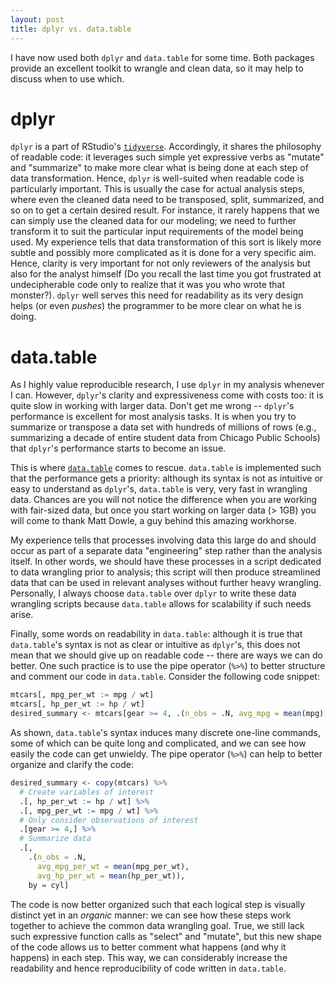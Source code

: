 ```yaml
---
layout: post
title: dplyr vs. data.table
---
```


I have now used both `dplyr` and `data.table` for some time.  Both packages provide an excellent toolkit to wrangle and clean data, so it may help to discuss when to use which.

# dplyr

`dplyr` is a part of RStudio's [`tidyverse`](https://www.tidyverse.org).  Accordingly, it shares the philosophy of readable code: it leverages such simple yet expressive verbs as "mutate" and "summarize" to make more clear what is being done at each step of data transformation.  Hence, `dplyr` is well-suited when readable code is particularly important.  This is usually the case for actual analysis steps, where even the cleaned data need to be transposed, split, summarized, and so on to get a certain desired result.  For instance, it rarely happens that we can simply use the cleaned data for our modeling; we need to further transform it to suit the particular input requirements of the model being used.  My experience tells that data transformation of this sort is likely more subtle and possibly more complicated as it is done for a very specific aim.  Hence, clarity is very important for not only reviewers of the analysis but also for the analyst himself (Do you recall the last time you got frustrated at undecipherable code only to realize that it was you who wrote that monster?).  `dplyr` well serves this need for readability as its very design helps (or even *pushes*) the programmer to be more clear on what he is doing.

# data.table

As I highly value reproducible research, I use `dplyr` in my analysis whenever I can.  However, `dplyr`'s clarity and expressiveness come with costs too: it is quite slow in working with larger data.  Don't get me wrong -- `dplyr`'s performance is excellent for most analysis tasks.  It is when you try to summarize or transpose a data set with hundreds of millions of rows (e.g., summarizing a decade of entire student data from Chicago Public Schools) that `dplyr`'s performance starts to become an issue.

This is where [`data.table`](https://github.com/Rdatatable/data.table/wiki) comes to rescue.  `data.table` is implemented such that the performance gets a priority: although its syntax is not as intuitive or easy to understand as `dplyr`'s, `data.table` is very, very fast in wrangling data.  Chances are you will not notice the difference when you are working with fair-sized data, but once you start working on larger data (> 1GB) you will come to thank Matt Dowle, a guy behind this amazing workhorse.

My experience tells that processes involving data this large do and should occur as part of a separate data "engineering" step rather than the analysis itself.  In other words, we should have these processes in a script dedicated to data wrangling prior to analysis; this script will then produce streamlined data that can be used in relevant analyses without further heavy wrangling.  Personally, I always choose `data.table` over `dplyr` to write these data wrangling scripts because `data.table` allows for scalability if such needs arise.

Finally, some words on readability in `data.table`: although it is true that `data.table`'s syntax is not as clear or intuitive as `dplyr`'s, this does not mean that we should give up on readable code -- there are ways we can do better.  One such practice is to use the pipe operator (`%>%`) to better structure and comment our code in `data.table`.  Consider the following code snippet:

```r
mtcars[, mpg_per_wt := mpg / wt]
mtcars[, hp_per_wt := hp / wt]
desired_summary <- mtcars[gear >= 4, .(n_obs = .N, avg_mpg = mean(mpg), avg_hp_per_wt = mean(hp_per_wt)), by = cyl]
```

As shown, `data.table`'s syntax induces many discrete one-line commands, some of which can be quite long and complicated, and we can see how easily the code can get unwieldy.  The pipe operator (`%>%`) can help to better organize and clarify the code:

```r
desired_summary <- copy(mtcars) %>%
  # Create variables of interest
  .[, hp_per_wt := hp / wt] %>%
  .[, mpg_per_wt := mpg / wt] %>%
  # Only consider observations of interest
  .[gear >= 4,] %>%
  # Summarize data
  .[,
    .(n_obs = .N,
      avg_mpg_per_wt = mean(mpg_per_wt),
      avg_hp_per_wt = mean(hp_per_wt)),
    by = cyl]
```

The code is now better organized such that each logical step is visually distinct yet in an *organic* manner: we can see how these steps work together to achieve the common data wrangling goal.  True, we still lack such expressive function calls as "select" and "mutate", but this new shape of the code allows us to better comment what happens (and why it happens) in each step.  This way, we can considerably increase the readability and hence reproducibility of code written in `data.table`.

